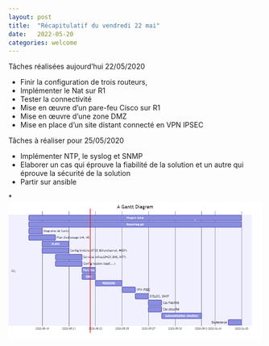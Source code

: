 ```yaml
---
layout: post
title:  "Récapitulatif du vendredi 22 mai"
date:   2022-05-20
categories: welcome
---
```


Tâches réalisées aujourd’hui 22/05/2020

-	Finir la configuration de trois routeurs,
-	Implémenter le Nat sur R1
-	Tester la connectivité
-	Mise en œuvre d’un pare-feu Cisco sur R1
-	Mise en œuvre d’une zone DMZ 
-	Mise en place d’un site distant connecté en VPN IPSEC

Tâches à réaliser pour 25/05/2020

-	Implémenter NTP, le syslog et SNMP
-	Elaborer un cas qui éprouve la fiabilité de la solution et un autre qui éprouve la sécurité de la solution
-	Partir sur ansible

*![2020-05-22](20200522_planning.png)
